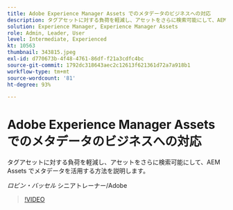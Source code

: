 ```yaml
---
title: Adobe Experience Manager Assets でのメタデータのビジネスへの対応
description: タグアセットに対する負荷を軽減し、アセットをさらに検索可能にして、AEM Assets でメタデータを活用する方法を説明します。
solution: Experience Manager, Experience Manager Assets
role: Admin, Leader, User
level: Intermediate, Experienced
kt: 10563
thumbnail: 343815.jpeg
exl-id: d770673b-4f48-4761-86df-f21a3cdfc4bc
source-git-commit: 1792dc318643aec2c12613f621361d72a7a918b1
workflow-type: tm+mt
source-wordcount: '81'
ht-degree: 93%

---
```


# Adobe Experience Manager Assets でのメタデータのビジネスへの対応

タグアセットに対する負荷を軽減し、アセットをさらに検索可能にして、AEM Assets でメタデータを活用する方法を説明します。

*ロビン・バッセル* シニアトレーナー/Adobe

>[!VIDEO](https://video.tv.adobe.com/v/343815/?quality=12&learn=on)
